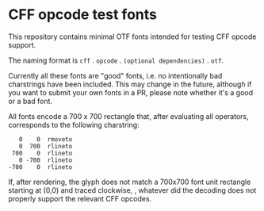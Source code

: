 # CFF opcode test fonts

This repository contains minimal OTF fonts intended for testing CFF opcode support.

The naming format is `cff` . `opcode` . `(optional dependencies)` . `otf`.

Currently all these fonts are "good" fonts, i.e. no intentionally bad charstrings
have been included. This may change in the future, although if you want to submit
your own fonts in a PR, please note whether it's a good or a bad font.

All fonts encode a 700 x 700  rectangle that, after evaluating all operators, 
corresponds to the following charstring:

```
   0    0  rmoveto
   0  700  rlineto
 700    0  rlineto
   0 -700  rlineto
-700    0  rlineto
```

If, after rendering, the glyph does not match a 700x700 font unit rectangle 
starting at (0,0) and traced clockwise, , whatever did the decoding does not
properly support the relevant CFF opcodes.
